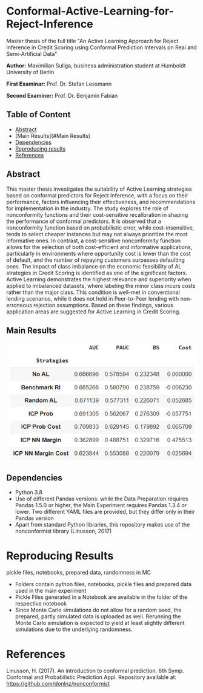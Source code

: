 # Conformal-Active-Learning-for-Reject-Inference
Master thesis of the full title "An Active Learning Approach for Reject Inference in Credit Scoring using Conformal Prediction Intervals on Real and Semi-Artificial Data"

**Author:** Maximilian Suliga, business administration student at Humboldt University of Berlin

**First Examinar:** Prof. Dr. Stefan Lessmann

**Second Examiner:** Prof. Dr. Benjamin Fabian

## Table of Content

- [Abstract](#Abstract)
- [Main Results](#Main Results)
- [Dependencies](#Dependencies)
- [Reproducing results](#Reproducing-results)
- [References](#References)


## Abstract
This master thesis investigates the suitability of Active Learning strategies based on conformal predictors for Reject Inference, with a focus on their performance, factors influencing their effectiveness, and recommendations for implementation in the industry. The study explores the role of nonconformity functions and their cost-sensitive recalibration in shaping the performance of conformal predictors. It is observed that a nonconformity function based on probabilistic error, while cost-insensitive, tends to select cheaper instances but may not always prioritize the most informative ones. In contrast, a cost-sensitive nonconformity function allows for the selection of both cost-efficient and informative applications, particularly in environments where opportunity cost is lower than the cost of default, and the number of repaying customers surpasses defaulting ones. The impact of class imbalance on the economic feasibility of AL strategies in Credit Scoring is identified as one of the significant factors. Active Learning demonstrates the highest relevance and superiority when applied to imbalanced datasets, where labeling the minor class incurs costs rather than the major class. This condition is well-met in conventional lending scenarios, while it does not hold in Peer-to-Peer lending with non-erroneous rejection assumptions. Based on these findings, various application areas are suggested for Active Learning in Credit Scoring.

## Main Results

![results](/result.png)

## Dependencies
* Python 3.8
*  Use of different Pandas versions: while the Data Preparation requires Pandas 1.5.0 or higher, the Main Experiment requires Pandas 1.3.4 or lower. Two different YAML files are provided, but they differ only in their Pandas version
*  Apart from standard Python libraries, this repository makes use of the nonconformist library (Linusson, 2017)

# Reproducing Results
pickle files, notebooks, prepared data, randomness in MC
* Folders contain python files, notebooks, pickle files and prepared data used in the main experiment
* Pickle Files generated in a Notebook are available in the folder of the respective notebook
* Since Monte Carlo simulations do not allow for a random seed, the prepared, partly simulated data is uploaded as well. Rerunning the Monte Carlo simulation is expected to yield at least slightly different simulations due to the underlying randomness.

# References
Linusson, H. (2017). An introduction to conformal prediction. 6th Symp. Conformal and Probabilistic Prediction Appl. Repository available at: https://github.com/donlnz/nonconformist

